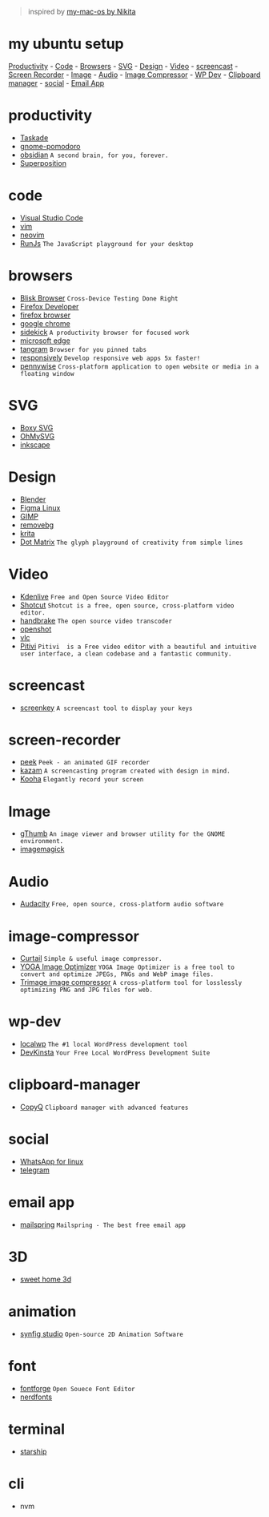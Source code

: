 > inspired by [my-mac-os by Nikita](https://github.com/nikitavoloboev/my-mac)

# my ubuntu setup

[Productivity](#productivity) - [Code](#code) - [Browsers](#browsers) - [SVG](#SVG)  - [Design](#Design)  - [Video](#video) - [screencast](#screencast) - [Screen Recorder](#screen-recorder) - [Image](#Image) - [Audio](#Audio) - [Image Compressor](#image-compressor) - [WP Dev](#wp-dev) - [Clipboard manager](#clipboard-manager) - [social](#social) - [Email App](#email-app)

# productivity
- [Taskade](https://www.taskade.com/)
- [gnome-pomodoro](https://github.com/gnome-pomodoro/gnome-pomodoro)
- [obsidian](https://obsidian.md/) `A second brain, for you, forever.`
- [Superposition](https://superposition.design/)

# code
- [Visual Studio Code](https://code.visualstudio.com/)
- [vim](https://www.vim.org/)
- [neovim](https://neovim.io/)
- [RunJs](https://runjs.app/) `The JavaScript playground
for your desktop`

# browsers
- [Blisk Browser](https://blisk.io/) `Cross-Device Testing Done Right`
- [Firefox Developer](https://www.mozilla.org/en-US/firefox/developer/)
- [firefox browser](https://www.mozilla.org/en-US/firefox/new/)
- [google chrome](https://www.google.com/intl/en_us/chrome/)
- [sidekick](https://www.meetsidekick.com/) `A productivity browser for focused work`
- [microsoft edge](https://www.microsoft.com/en-us/edge)
- [tangram](https://github.com/sonnyp/Tangram) `Browser for you pinned tabs`
- [responsively](https://responsively.app/) `Develop responsive web apps 5x faster!`
- [pennywise](https://github.com/kamranahmedse/pennywise) `Cross-platform application to open website or media in a floating window`

# SVG
- [Boxy SVG](https://boxy-svg.com/)
- [OhMySVG](https://github.com/sonnyp/OhMySVG)
- [inkscape](https://inkscape.org/)

# Design
- [Blender](https://www.blender.org/)
- [Figma Linux](https://github.com/Figma-Linux/figma-linux)
- [GIMP](https://www.gimp.org/)
- [removebg](https://www.remove.bg/a/background-remover-windows-mac-linux)
- [krita](https://krita.org/en/)
- [Dot Matrix](https://github.com/lainsce/dot-matrix) `The glyph playground of creativity from simple lines`

# Video
- [Kdenlive](https://kdenlive.org/en/) `Free and Open Source Video Editor`
- [Shotcut](https://shotcut.org/) `Shotcut is a free, open source, cross-platform video editor.`
- [handbrake](https://handbrake.fr/) `The open source video transcoder`
- [openshot](https://www.openshot.org/)
- [vlc](https://www.videolan.org/vlc/)
- [Pitivi](https://www.pitivi.org/) `Pitivi  is a Free video editor with a beautiful and intuitive user interface, a clean codebase and a fantastic community.`

# screencast
- [screenkey](https://gitlab.com/screenkey/screenkey) `A screencast tool to display your keys`

# screen-recorder
- [peek](https://github.com/phw/peek) `Peek - an animated GIF recorder`
- [kazam](https://github.com/hzbd/kazam) `A screencasting program created with design in mind.`
- [Kooha](https://github.com/SeaDve/Kooha/) `Elegantly record your screen`

# Image
- [gThumb](https://gitlab.gnome.org/GNOME/gthumb) `An image viewer and browser utility for the GNOME environment.`
- [imagemagick](https://imagemagick.org/index.php)

# Audio
- [Audacity](https://www.audacityteam.org/) `Free, open source, cross-platform audio software`

# image-compressor
- [Curtail](https://github.com/Huluti/Curtail) `Simple & useful image compressor.`
- [YOGA Image Optimizer](https://yoga.flozz.org/) `YOGA Image Optimizer is a free tool to convert and optimize JPEGs, PNGs and WebP image files.`
- [Trimage image compressor](https://trimage.org/) `A cross-platform tool for losslessly optimizing PNG and JPG files for web.`

# wp-dev
- [localwp](https://localwp.com/) `The #1 local WordPress development tool`
- [DevKinsta](https://kinsta.com/devkinsta/) `Your Free Local WordPress Development Suite`

# clipboard-manager
- [CopyQ](https://github.com/hluk/CopyQ) `Clipboard manager with advanced features`

# social
- [WhatsApp for linux](https://github.com/eneshecan/whatsapp-for-linux)
- [telegram](https://desktop.telegram.org/)

# email app
- [mailspring](https://getmailspring.com/download) `Mailspring - The best free email app`

# 3D
- [sweet home 3d](https://www.sweethome3d.com/)

# animation
- [synfig studio](https://www.synfig.org/) `Open-source 2D Animation Software`

# font
- [fontforge](https://fontforge.org/en-US/) `Open Souece Font Editor`
- [nerdfonts](https://www.nerdfonts.com/)

# terminal
- [starship](https://starship.rs/)

# cli
- nvm
